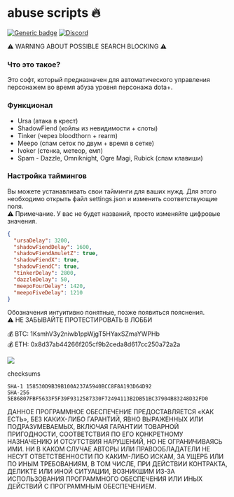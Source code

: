 # abuse scripts :fire:  
[![Generic badge](https://img.shields.io/badge/DOWNLOAD-red.svg)](https://github.com/andrewfeed/abusescripts/releases)
[![Discord](https://badgen.net/badge/icon/discord?icon=discord&label)](https://discord.gg/kDY9kqdX)  
  
:warning: WARNING ABOUT POSSIBLE SEARCH BLOCKING :warning:  
### Что это такое? ###
Это софт, который предназначен для автоматического управления персонажем во время абуза уровня персонажа dota+.
### Функционал ###
+ Ursa (атака в крест)
+ ShadowFiend (койлы из невидимости + слоты)
+ Tinker (через bloodthorn + rearm)
+ Meepo (спам сеток по двум + время в сетке)
+ Ivoker (стенка, метеор, емп)
+ Spam - Dazzle, Omniknight, Ogre Magi, Rubick (спам клавиши)
### Настройка таймингов ###
Вы можете устанавливать свои тайминги для ваших нужд.
Для этого необходимо открыть файл settings.json и изменить соответствующие поля.  
:warning: Примечание. У вас не будет названий, просто изменяйте цифровые значения.  
```json
{
  "ursaDelay": 3200,
  "shadowFiendDelay": 1600,
  "shadowFiendAmuletZ": true,
  "shadowFiendX": true,
  "shadowFiendC": true,
  "tinkerDelay": 2800,
  "dazzleDelay": 50,
  "meepoFourDelay": 1420,
  "meepoFiveDelay": 1210
}
```
Обозначения интуитивно понятные, позже появиться пояснения.  
:warning: НЕ ЗАБЫВАЙТЕ ПРОТЕСТИРОВАТЬ В ЛОББИ

  
:moneybag: BTC: 1KsmhV3y2niwb1ppWjgT5HYaxSZmaYWPHb  
:moneybag: ETH: 0x8d37ab44266f205cf9b2ceda8d617cc250a72a2a  

[![](https://img.youtube.com/vi/MsRkVEhXdKI/mqdefault.jpg)](https://www.youtube.com/watch?v=MsRkVEhXdKI)
  
сhecksums
```
SHA-1 158530D9B39B100A237A5940BCC8F8A193D64D92
SHA-256 5E86807FBF5633F5F39F9312587330F72494113B2DB51BC37904B83248D32FD0
```

ДАННОЕ ПРОГРАММНОЕ ОБЕСПЕЧЕНИЕ ПРЕДОСТАВЛЯЕТСЯ «КАК ЕСТЬ», БЕЗ КАКИХ-ЛИБО ГАРАНТИЙ, ЯВНО ВЫРАЖЕННЫХ ИЛИ ПОДРАЗУМЕВАЕМЫХ, ВКЛЮЧАЯ ГАРАНТИИ ТОВАРНОЙ ПРИГОДНОСТИ, СООТВЕТСТВИЯ ПО ЕГО КОНКРЕТНОМУ НАЗНАЧЕНИЮ И ОТСУТСТВИЯ НАРУШЕНИЙ, НО НЕ ОГРАНИЧИВАЯСЬ ИМИ. НИ В КАКОМ СЛУЧАЕ АВТОРЫ ИЛИ ПРАВООБЛАДАТЕЛИ НЕ НЕСУТ ОТВЕТСТВЕННОСТИ ПО КАКИМ-ЛИБО ИСКАМ, ЗА УЩЕРБ ИЛИ ПО ИНЫМ ТРЕБОВАНИЯМ, В ТОМ ЧИСЛЕ, ПРИ ДЕЙСТВИИ КОНТРАКТА, ДЕЛИКТЕ ИЛИ ИНОЙ СИТУАЦИИ, ВОЗНИКШИМ ИЗ-ЗА ИСПОЛЬЗОВАНИЯ ПРОГРАММНОГО ОБЕСПЕЧЕНИЯ ИЛИ ИНЫХ ДЕЙСТВИЙ С ПРОГРАММНЫМ ОБЕСПЕЧЕНИЕМ.

